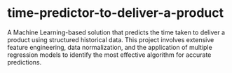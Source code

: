 # time-predictor-to-deliver-a-product
A Machine Learning-based solution that predicts the time taken to deliver a product using structured historical data. This project involves extensive feature engineering, data normalization, and the application of multiple regression models to identify the most effective algorithm for accurate predictions.
